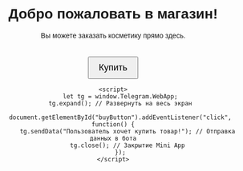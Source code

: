 <!DOCTYPE html>
<html lang="ru">
<head>
    <meta charset="UTF-8">
    <meta name="viewport" content="width=device-width, initial-scale=1.0">
    <title>Магазин</title>
    <script src="https://telegram.org/js/telegram-web-app.js"></script>
    <style>
        body { text-align: center; font-family: Arial, sans-serif; }
        button { padding: 10px 20px; font-size: 18px; margin-top: 20px; }
    </style>
</head>
<body>
    <h1>Добро пожаловать в магазин!</h1>
    <p>Вы можете заказать косметику прямо здесь.</p>
    <button id="buyButton">Купить</button>
    
    <script>
        let tg = window.Telegram.WebApp;
        tg.expand(); // Развернуть на весь экран

        document.getElementById("buyButton").addEventListener("click", function() {
            tg.sendData("Пользователь хочет купить товар!"); // Отправка данных в бота
            tg.close(); // Закрытие Mini App
        });
    </script>
</body>
</html>
